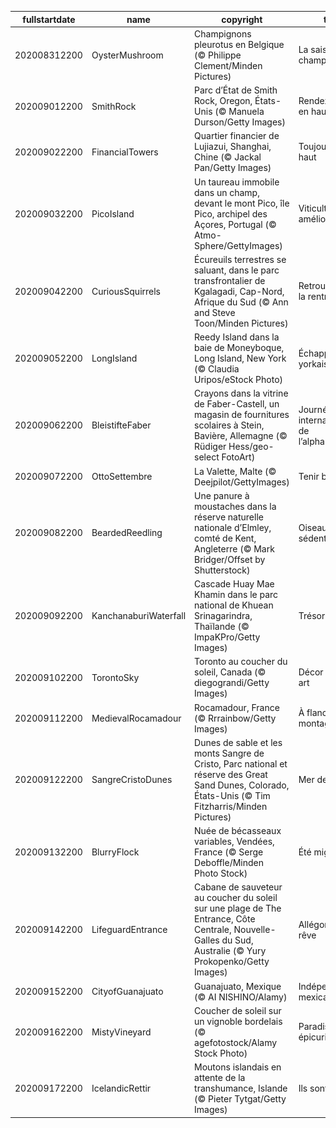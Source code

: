 |fullstartdate|name|copyright|title|image|
|--|--|--|--|--|
202008312200|OysterMushroom|Champignons pleurotus en Belgique (© Philippe Clement/Minden Pictures)|La saison des champignons|![](/fr-FR/2020/09/202008312200OysterMushroom.jpg)|
202009012200|SmithRock|Parc d’État de Smith Rock, Oregon, États-Unis (© Manuela Durson/Getty Images)|Rendez-vous en haut !|![](/fr-FR/2020/09/202009012200SmithRock.jpg)|
202009022200|FinancialTowers|Quartier financier de Lujiazui, Shanghai, Chine (© Jackal Pan/Getty Images)|Toujours plus haut|![](/fr-FR/2020/09/202009022200FinancialTowers.jpg)|
202009032200|PicoIsland|Un taureau immobile dans un champ, devant le mont Pico, île Pico, archipel des Açores, Portugal (© Atmo-Sphere/GettyImages)|Viticulture améliorée|![](/fr-FR/2020/09/202009032200PicoIsland.jpg)|
202009042200|CuriousSquirrels|Écureuils terrestres se saluant, dans le parc transfrontalier de Kgalagadi, Cap-Nord, Afrique du Sud (© Ann and Steve Toon/Minden Pictures)|Retrouvailles de la rentrée|![](/fr-FR/2020/09/202009042200CuriousSquirrels.jpg)|
202009052200|LongIsland|Reedy Island dans la baie de Moneyboque, Long Island, New York (© Claudia Uripos/eStock Photo)|Échappée new-yorkaise|![](/fr-FR/2020/09/202009052200LongIsland.jpg)|
202009062200|BleistifteFaber|Crayons dans la vitrine de Faber-Castell, un magasin de fournitures scolaires à Stein, Bavière, Allemagne (© Rüdiger Hess/geo-select FotoArt)|Journée internationale de l’alphabétisation|![](/fr-FR/2020/09/202009062200BleistifteFaber.jpg)|
202009072200|OttoSettembre|La Valette, Malte (© Deejpilot/GettyImages)|Tenir bon|![](/fr-FR/2020/09/202009072200OttoSettembre.jpg)|
202009082200|BeardedReedling|Une panure à moustaches dans la réserve naturelle nationale d’Elmley, comté de Kent, Angleterre (© Mark Bridger/Offset by Shutterstock)|Oiseau sédentaire|![](/fr-FR/2020/09/202009082200BeardedReedling.jpg)|
202009092200|KanchanaburiWaterfall|Cascade Huay Mae Khamin dans le parc national de Khuean Srinagarindra, Thaïlande (© ImpaKPro/Getty Images)|Trésor caché|![](/fr-FR/2020/09/202009092200KanchanaburiWaterfall.jpg)|
202009102200|TorontoSky|Toronto au coucher du soleil, Canada (© diegograndi/Getty Images)|Décor de 7ème art|![](/fr-FR/2020/09/202009102200TorontoSky.jpg)|
202009112200|MedievalRocamadour|Rocamadour, France (© Rrrainbow/Getty Images)|À flanc de montagne|![](/fr-FR/2020/09/202009112200MedievalRocamadour.jpg)|
202009122200|SangreCristoDunes|Dunes de sable et les monts Sangre de Cristo, Parc national et réserve des Great Sand Dunes, Colorado, États-Unis (© Tim Fitzharris/Minden Pictures)|Mer de sable|![](/fr-FR/2020/09/202009122200SangreCristoDunes.jpg)|
202009132200|BlurryFlock|Nuée de bécasseaux variables, Vendées, France (© Serge Deboffle/Minden Photo Stock)|Été migrateur|![](/fr-FR/2020/09/202009132200BlurryFlock.jpg)|
202009142200|LifeguardEntrance|Cabane de sauveteur au coucher du soleil sur une plage de The Entrance, Côte Centrale, Nouvelle-Galles du Sud, Australie (© Yury Prokopenko/Getty Images)|Allégorie du rêve|![](/fr-FR/2020/09/202009142200LifeguardEntrance.jpg)|
202009152200|CityofGuanajuato|Guanajuato, Mexique (© AI NISHINO/Alamy)|Indépendance mexicaine|![](/fr-FR/2020/09/202009152200CityofGuanajuato.jpg)|
202009162200|MistyVineyard|Coucher de soleil sur un vignoble bordelais (© agefotostock/Alamy Stock Photo)|Paradis pour épicuriens|![](/fr-FR/2020/09/202009162200MistyVineyard.jpg)|
202009172200|IcelandicRettir|Moutons islandais en attente de la transhumance, Islande (© Pieter Tytgat/Getty Images)|Ils sont prêts|![](/fr-FR/2020/09/202009172200IcelandicRettir.jpg)|
